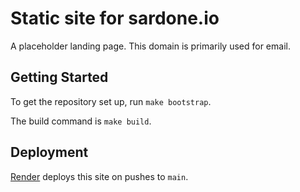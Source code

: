 # Static site for sardone.io

A placeholder landing page. This domain is primarily used for email.

## Getting Started

To get the repository set up, run `make bootstrap`.

The build command is `make build`.

## Deployment

[Render] deploys this site on pushes to `main`.

[Render]: https://render.com/
